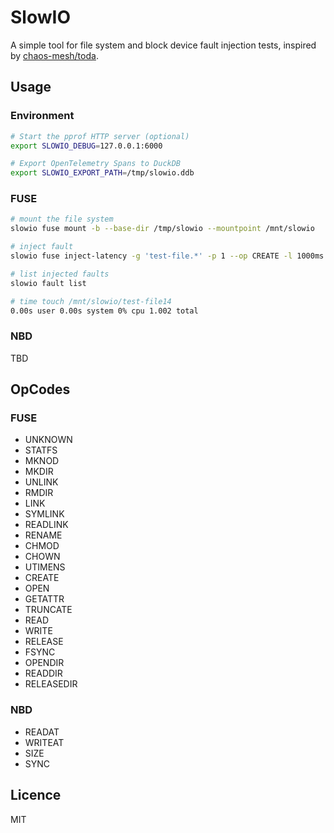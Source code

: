 # SlowIO

A simple tool for file system and block device fault injection tests,
inspired by [chaos-mesh/toda](https://github.com/chaos-mesh/toda).

## Usage

### Environment

```bash
# Start the pprof HTTP server (optional)
export SLOWIO_DEBUG=127.0.0.1:6000

# Export OpenTelemetry Spans to DuckDB
export SLOWIO_EXPORT_PATH=/tmp/slowio.ddb
```

### FUSE

```bash
# mount the file system
slowio fuse mount -b --base-dir /tmp/slowio --mountpoint /mnt/slowio

# inject fault
slowio fuse inject-latency -g 'test-file.*' -p 1 --op CREATE -l 1000ms

# list injected faults
slowio fault list

# time touch /mnt/slowio/test-file14
0.00s user 0.00s system 0% cpu 1.002 total
```

### NBD

TBD

## OpCodes

### FUSE

- UNKNOWN
- STATFS
- MKNOD
- MKDIR
- UNLINK
- RMDIR
- LINK
- SYMLINK
- READLINK
- RENAME
- CHMOD
- CHOWN
- UTIMENS
- CREATE
- OPEN
- GETATTR
- TRUNCATE
- READ
- WRITE
- RELEASE
- FSYNC
- OPENDIR
- READDIR
- RELEASEDIR

### NBD

- READAT
- WRITEAT
- SIZE
- SYNC

## Licence

MIT
